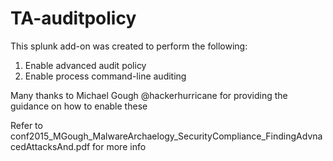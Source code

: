 # TA-auditpolicy

This splunk add-on was created to perform the following:

1. Enable advanced audit policy
2. Enable process command-line auditing

Many thanks to Michael Gough @hackerhurricane for providing the guidance on how to enable these

Refer to conf2015_MGough_MalwareArchaelogy_SecurityCompliance_FindingAdvnacedAttacksAnd.pdf for more info
